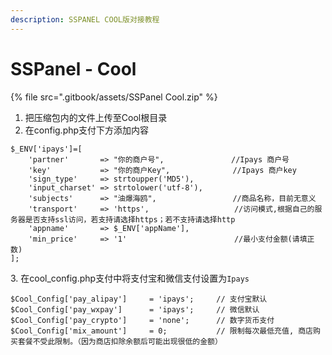 ```yaml
---
description: SSPANEL COOL版对接教程
---
```


# SSPanel - Cool

{% file src=".gitbook/assets/SSPanel Cool.zip" %}

1. 把压缩包内的文件上传至Cool根目录
2. 在config.php支付下方添加内容

```
$_ENV['ipays']=[
    'partner'       => "你的商户号",               //Ipays 商户号
    'key'           => "你的商户Key",              //Ipays 商户key
    'sign_type'     => strtoupper('MD5'),
    'input_charset' => strtolower('utf-8'),
    'subjects'      => "油爆海鸥",                 //商品名称，目前无意义
    'transport'     => 'https',                   //访问模式,根据自己的服务器是否支持ssl访问，若支持请选择https；若不支持请选择http
    'appname'       => $_ENV['appName'],
    'min_price'     => '1'                        //最小支付金额(请填正数)
];
```

3\. 在cool\_config.php支付中将支付宝和微信支付设置为`Ipays`

```
$Cool_Config['pay_alipay']     = 'ipays';     // 支付宝默认
$Cool_Config['pay_wxpay']      = 'ipays';     // 微信默认
$Cool_Config['pay_crypto']     = 'none';      // 数字货币支付
$Cool_Config['mix_amount']     = 0;           // 限制每次最低充值, 商店购买套餐不受此限制。（因为商店扣除余额后可能出现很低的金额）
```
